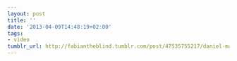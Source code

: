```yaml
---
layout: post
title: ''
date: '2013-04-09T14:48:19+02:00'
tags:
- video
tumblr_url: http://fabiantheblind.tumblr.com/post/47535755217/daniel-matysiak-saz-copyright-control
---
```

